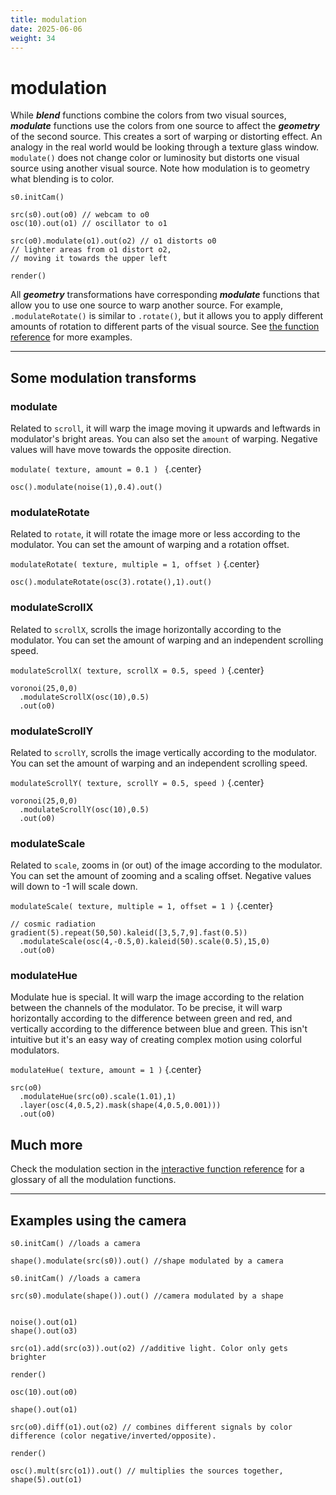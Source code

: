 ```yaml
---
title: modulation
date: 2025-06-06
weight: 34
---
```

# modulation

While ***blend*** functions combine the colors from two visual sources, ***modulate*** functions use the colors from one source to affect the ***geometry*** of the second source. This creates a sort of warping or distorting effect. An analogy in the real world would be looking through a texture glass window.
`modulate()` does not change color or luminosity but distorts one visual source using another visual source. Note how modulation is to geometry what blending is to color.

```hydra
s0.initCam()

src(s0).out(o0) // webcam to o0
osc(10).out(o1) // oscillator to o1

src(o0).modulate(o1).out(o2) // o1 distorts o0
// lighter areas from o1 distort o2,
// moving it towards the upper left

render()
```

All ***geometry*** transformations have corresponding ***modulate*** functions that allow you to use one source to warp another source. For example, `.modulateRotate()` is similar to `.rotate()`, but it allows you to apply different amounts of rotation to different parts of the visual source. See [the function reference](https://hydra.ojack.xyz/api/) for more examples.

---

## Some modulation transforms

### **modulate**

Related to `scroll`, it will warp the image moving it upwards and leftwards in modulator's bright areas. You can also set the `amount` of warping. Negative values will have move towards the opposite direction.

`modulate( texture, amount = 0.1 ) `
{.center}

```hydra
osc().modulate(noise(1),0.4).out()
```

### **modulateRotate**

Related to `rotate`, it will rotate the image more or less according to the modulator. You can set the amount of warping and a rotation offset.

`modulateRotate( texture, multiple = 1, offset )`
{.center}

```hydra
osc().modulateRotate(osc(3).rotate(),1).out()
```

### **modulateScrollX**

Related to `scrollX`, scrolls the image horizontally according to the modulator. You can set the amount of warping and an independent scrolling speed.

`modulateScrollX( texture, scrollX = 0.5, speed )`
{.center}

```hydra
voronoi(25,0,0)
  .modulateScrollX(osc(10),0.5)
  .out(o0)
```

### **modulateScrollY**

Related to `scrollY`, scrolls the image vertically according to the modulator. You can set the amount of warping and an independent scrolling speed.

`modulateScrollY( texture, scrollY = 0.5, speed )`
{.center}

```hydra
voronoi(25,0,0)
  .modulateScrollY(osc(10),0.5)
  .out(o0)
```

### **modulateScale**

Related to `scale`, zooms in (or out) of the image according to the modulator. You can set the amount of zooming and a scaling offset. Negative values will down to -1 will scale down.

`modulateScale( texture, multiple = 1, offset = 1 )`
{.center}

```hydra
// cosmic radiation
gradient(5).repeat(50,50).kaleid([3,5,7,9].fast(0.5))
  .modulateScale(osc(4,-0.5,0).kaleid(50).scale(0.5),15,0)
  .out(o0)
```

### **modulateHue**

Modulate hue is special. It will warp the image according to the relation between the channels of the modulator. To be precise, it will warp horizontally according to the difference between green and red, and vertically according to the difference between blue and green. This isn't intuitive but it's an easy way of creating complex motion using colorful modulators.

`modulateHue( texture, amount = 1 )`
{.center}

```hydra
src(o0)
  .modulateHue(src(o0).scale(1.01),1)
  .layer(osc(4,0.5,2).mask(shape(4,0.5,0.001)))
  .out(o0)
```

## Much more

Check the modulation section in the [interactive function reference](https://hydra.ojack.xyz/api) for a glossary of all the modulation functions.

---

## Examples using the camera

```hydra
s0.initCam() //loads a camera

shape().modulate(src(s0)).out() //shape modulated by a camera
```
```hydra
s0.initCam() //loads a camera

src(s0).modulate(shape()).out() //camera modulated by a shape
```

```hydra

noise().out(o1)
shape().out(o3)

src(o1).add(src(o3)).out(o2) //additive light. Color only gets brighter

render()
```

```hydra
osc(10).out(o0)

shape().out(o1)

src(o0).diff(o1).out(o2) // combines different signals by color difference (color negative/inverted/opposite).  

render()
```
```hydra
osc().mult(src(o1)).out() // multiplies the sources together,
shape(5).out(o1)

```
